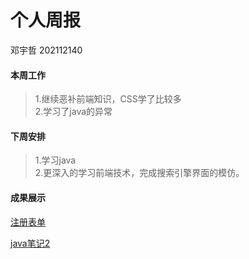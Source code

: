# 个人周报
邓宇哲 202112140

#### 本周工作
>1.继续恶补前端知识，CSS学了比较多  
2.学习了java的异常  
#### 下周安排
>1.学习java  
2.更深入的学习前端技术，完成搜索引擎界面的模仿。

#### 成果展示
<a href="src/注册表单.html">注册表单</a>

[java笔记2](https://ac-accelerator.gitee.io/post/Java%E5%AD%A6%E4%B9%A0%E7%AC%94%E8%AE%B0-%E4%BA%8C)
